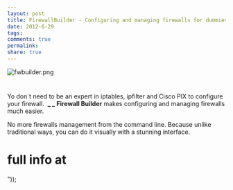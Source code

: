 ```yaml
---
layout: post
title: FirewallBuilder - Configuring and managing firewalls for dummies
date: 2012-6-29
tags: 
comments: true
permalink:
share: true
---
```


![fwbuilder.png][1]

#

Yo don´t need to be an expert in iptables, ipfilter and Cisco PIX to configure your firewall. 
**_
_**
**Firewall Builder** makes configuring and managing firewalls much easier. 


No more firewalls management from the command line.
Because unlike traditional ways, you can do it visually with a stunning interface. 




#  full info at 

"));

[1]: http://2.bp.blogspot.com/-4WDkCocx2AY/T-zNcN1ZmEI/AAAAAAAAl0w/z1j_uHCC28I/s1600/fwbuilder.png
